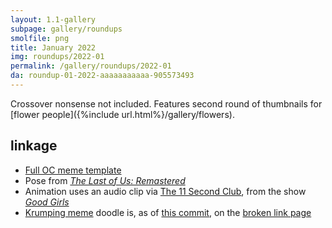 ```yaml
---
layout: 1.1-gallery
subpage: gallery/roundups
smolfile: png
title: January 2022
img: roundups/2022-01
permalink: /gallery/roundups/2022-01
da: roundup-01-2022-aaaaaaaaaaa-905573493
---
```

Crossover nonsense not included. Features second round of thumbnails for [flower people]({%include url.html%}/gallery/flowers). 

## linkage
- <a href="https://www.deviantart.com/misuteru/art/OC-Meme-Remix-Blank-616616117" class="ext">Full OC meme template</a>
- Pose from <a href="https://gotgame.com/2014/07/30/the-last-of-us-remastered-story-scenes-that-we-never-saw-in-photos/" class="ext"><i>The Last of Us: Remastered</i></a>
- Animation uses an audio clip via <a href="https://www.11secondclub.com/competitions/january22" class="ext">The 11 Second Club</a>, from the show <a href="https://www.nbc.com/good-girls" class="ext"><i>Good Girls</i></a>
- <a href="https://knowyourmeme.com/memes/marge-krumping" class="ext">Krumping meme</a> doodle is, as of <a href="https://github.com/a-flyleaf/that-one-story/commit/39cafd3e82a6c3e45c831dee5ebfb78681260f1b" class="ext">this commit</a>, on the [broken link page](/404)